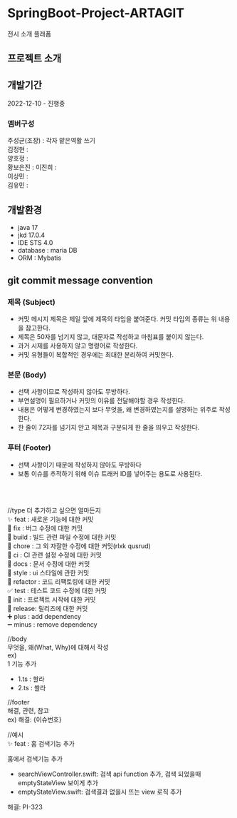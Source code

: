 # SpringBoot-Project-ARTAGIT
전시 소개 플래폼  
## 프로젝트 소개  


## 개발기간  
2022-12-10 - 진행중  

### 멤버구성
주성균(조장) : 각자 맡은역활 쓰기  
김정현 :   
양호정 :   
황보은진 : 
이진희 :   
이상민 :  
김유민 :  


## 개발환경
- java 17
- jkd 17.0.4
- IDE STS 4.0
- database : maria DB
- ORM : Mybatis

## git commit message convention  
### 제목 (Subject)  
- 커밋 메시지 제목은 제일 앞에 제목의 타입을 붙여준다. 커밋 타입의 종류는 위 내용을 참고한다.  
- 제목은 50자를 넘기지 않고, 대문자로 작성하고 마침표를 붙이지 않는다.  
- 과거 시제를 사용하지 않고 명령어로 작성한다.  
- 커밋 유형들이 복합적인 경우에는 최대한 분리하여 커밋한다.    

### 본문 (Body)
- 선택 사항이므로 작성하지 않아도 무방하다.  
- 부연설명이 필요하거나 커밋의 이유를 전달해야할 경우 작성한다.  
- 내용은 어떻게 변경하였는지 보다 무엇을, 왜 변경하였는지를 설명하는 위주로 작성한다.  
- 한 줄이 72자를 넘기지 안고 제목과 구분되게 한 줄을 띄우고 작성한다.  
### 푸터 (Footer)
- 선택 사항이기 때문에 작성하지 않아도 무방하다  
- 보통 이슈를 추적하기 위해 이슈 트래커 ID를 넣어주는 용도로 사용된다.  
<br>
<br>

//type 더 추가하고 싶으면 얼마든지  
✨ feat : 새로운 기능에 대한 커밋   
🐛 fix : 버그 수정에 대한 커밋  
👷 build : 빌드 관련 파일 수정에 대한 커밋   
🔨 chore : 그 외 자잘한 수정에 대한 커밋(rlxk qusrud)   
💚 ci : CI 관련 설정 수정에 대한 커밋     
📝 docs : 문서 수정에 대한 커밋   
💄 style : ui 스타일에 관한 커밋   
🎨 refactor : 코드 리팩토링에 대한 커밋   
✅ test : 테스트 코드 수정에 대한 커밋  
🎉 init : 프로젝트 시작에 대한 커밋  
🔖 release: 릴리즈에 대한 커밋  
➕ plus : add dependency   
➖ minus : remove dependency  


//body  
무엇을, 왜(What, Why)에 대해서 작성  
ex)   
1 기능 추가   
- 1.ts : 쏼라  
- 2.ts : 쏼라  

//footer  
해결, 관련, 참고  
ex) 해결: {이슈번호}  

//예시  
✨ feat : 홈 검색기능 추가  

홈에서 검색기능 추가  
- searchViewController.swift: 검색 api function 추가, 검색 되었을때 emptyStateView 보이게 추가  
- emptyStateView.swift: 검색결과 없을시 뜨는 view 로직 추가  

해결: PI-323  
